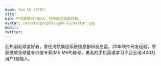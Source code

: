 ```yaml
---
name: Yan LU (卢彦)
site: 
bio: 中羽联联合创始人，狂热羽毛球爱好者。
avatar: /assets/peoples/yan-lu/avatar.jpg
email: 
twitter: 
---
```


狂热羽毛球爱好者，曾任海航集团系统信息部研发总监。20年软件开发经验，曾获微软全球最有价值专家(MS MVP)称号，著名的手机英语学习平台云词(400万用户)创始人。
